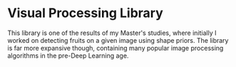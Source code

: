 # Visual Processing Library

This library is one of the results of my Master's studies, where initially I worked on detecting fruits on a given image using shape priors. The library is far more expansive though, containing many popular image processing algorithms in the pre-Deep Learning age.
